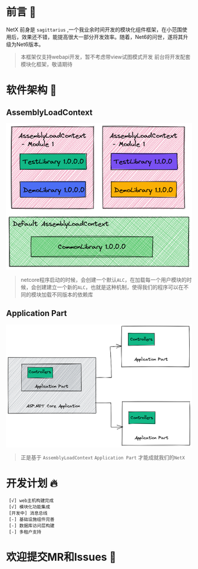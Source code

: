 <!-- https://www.webfx.com/tools/emoji-cheat-sheet/ -->
# 前言 :book:

NetX 前身是 ``` sagittarius ``` ,一个我业余时间开发的模块化组件框架，在小范围使用后，效果还不错，能提高很大一部分开发效率。随着，Net6的问世，遂将其升级为Net6版本。

> 本框架仅支持webapi开发，暂不考虑带view试图模式开发
> 前台将开发配套模块化框架，敬请期待

# 软件架构 :rose:

## AssemblyLoadContext

![assemblyloadcontext](./doc/images/netx-arch.png#pic_center)

> netcore程序启动的时候，会创建一个默认```ALC```，在加载每一个用户模块的时候，会创建建立一个新的```ALC```，也就是这种机制，使得我们的程序可以在不同的模块加载不同版本的依赖库

## Application Part

![applicationpart](./doc/images/netx-apppart-arch.png#pic_center)

> 正是基于 ```AssemblyLoadContext``` ```Application Part``` 才能成就我们的```NetX```

# 开发计划 :fire:

     [√] web主机构建完成
     [√] 模块化功能集成 
     [开发中] 消息总线
     [-] 基础设施组件完善
     [-] 数据库访问层构建
     [-] 多租户支持

# 欢迎提交MR和Issues :pray: